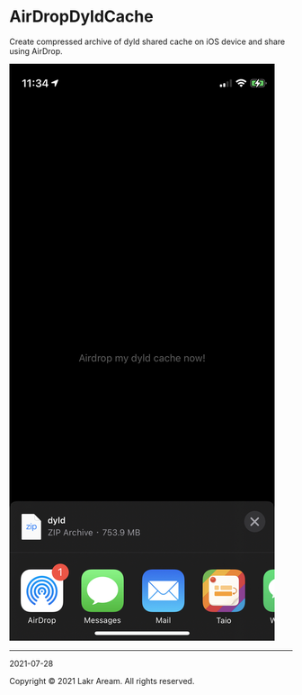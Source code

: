 # AirDropDyldCache

Create compressed archive of dyld shared cache on iOS device and share using AirDrop.

![Preview](Preview.jpeg)

---

2021-07-28

Copyright © 2021 Lakr Aream. All rights reserved.
